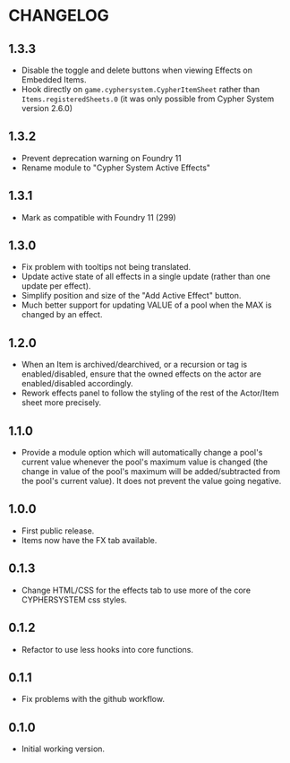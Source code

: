 # CHANGELOG

## 1.3.3

- Disable the toggle and delete buttons when viewing Effects on Embedded Items.
- Hook directly on `game.cyphersystem.CypherItemSheet` rather than `Items.registeredSheets.0` (it was only possible from Cypher System version 2.6.0)

## 1.3.2

- Prevent deprecation warning on Foundry 11
- Rename module to "Cypher System Active Effects"

## 1.3.1

- Mark as compatible with Foundry 11 (299)

## 1.3.0

- Fix problem with tooltips not being translated.
- Update active state of all effects in a single update (rather than one update per effect).
- Simplify position and size of the "Add Active Effect" button.
- Much better support for updating VALUE of a pool when the MAX is changed by an effect.

## 1.2.0

- When an Item is archived/dearchived, or a recursion or tag is enabled/disabled, ensure that the owned effects on the actor are enabled/disabled accordingly.
- Rework effects panel to follow the styling of the rest of the Actor/Item sheet more precisely.

## 1.1.0

- Provide a module option which will automatically change a pool's current value whenever the pool's maximum value is changed (the change in value of the pool's maximum will be added/subtracted from the pool's current value). It does not prevent the value going negative.

## 1.0.0

- First public release.
- Items now have the FX tab available.

## 0.1.3

- Change HTML/CSS for the effects tab to use more of the core CYPHERSYSTEM css styles.

## 0.1.2

- Refactor to use less hooks into core functions.

## 0.1.1

- Fix problems with the github workflow.

## 0.1.0

- Initial working version.